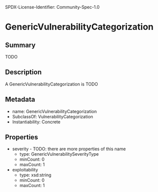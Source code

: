 SPDX-License-Identifier: Community-Spec-1.0

# GenericVulnerabilityCategorization

## Summary

TODO

## Description

A GenericVulnerabilityCategorization is TODO

## Metadata

- name: GenericVulnerabilityCategorization
- SubclassOf: VulnerabilityCategorization
- Instantiability: Concrete

## Properties

- severity - TODO: there are more properties of this name
  - type: GenericVulnerabilitySeverityType
  - minCount: 0
  - maxCount: 1
- exploitability
  - type: xsd:string
  - minCount: 0
  - maxCount: 1

